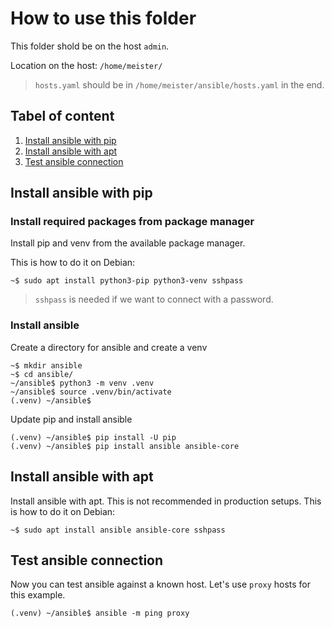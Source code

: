 # How to use this folder
This folder shold be on the host `admin`.

Location on the host: `/home/meister/`
> `hosts.yaml` should be in `/home/meister/ansible/hosts.yaml` in the end.
## Tabel of content
1. [Install ansible with pip](#install-ansible-with-pip)
2. [Install ansible with apt](#install-ansible-with-apt)
3. [Test ansible connection](#test-ansible-connection)

## Install ansible with pip
### Install required packages from package manager

Install pip and venv from the available package manager.

This is how to do it on Debian:
```
~$ sudo apt install python3-pip python3-venv sshpass
```
> `sshpass` is needed if we want to connect with a password.

### Install ansible
Create a directory for ansible and create a venv
```
~$ mkdir ansible
~$ cd ansible/
~/ansible$ python3 -m venv .venv
~/ansible$ source .venv/bin/activate
(.venv) ~/ansible$
```
Update pip and install ansible
```
(.venv) ~/ansible$ pip install -U pip
(.venv) ~/ansible$ pip install ansible ansible-core
```

## Install ansible with apt
Install ansible with apt. This is not recommended in production setups.
This is how to do it on Debian:
```
~$ sudo apt install ansible ansible-core sshpass
```

## Test ansible connection
Now you can test ansible against a known host.
Let's use `proxy` hosts for this example.
```
(.venv) ~/ansible$ ansible -m ping proxy
```

